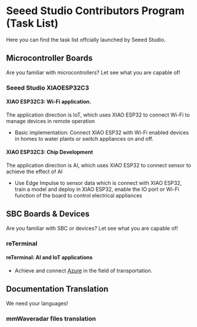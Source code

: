 # Seeed Studio Contributors Program (Task List)

Here you can find the task list offcially launched by Seeed Studio.

## Microcontroller Boards

Are you familiar with microcontrollers? Let see what you are capable of!

### Seeed Studio XIAOESP32C3

#### XIAO ESP32C3: Wi-Fi application. 

The application direction is IoT, which uses XIAO ESP32 to connect Wi-Fi to manage devices in remote operation

- Basic implementation: Connect XIAO ESP32 with Wi-Fi enabled devices in homes to water plants or switch appliances on and off.

#### XIAO ESP32C3: Chip Development

The application direction is AI, which uses XIAO ESP32 to connect sensor to achieve the effect of AI

- Use Edge Impulse to sensor data which is connect with XIAO ESP32, train a model and deploy in XIAO ESP32, enable the IO port or Wi-Fi function of the board to control electrical appliances

## SBC Boards & Devices

Are you familiar with SBC or devices? Let see what you are capable of!

### reTerminal

#### reTerminal: AI and IoT applications 

- Achieve and connect [Azure](https://github.com/Azure-Samples/Custom-vision-service-iot-edge-raspberry-pi) in the field of transportation.

## Documentation Translation

We need your languages!

### mmWaveradar files translation

